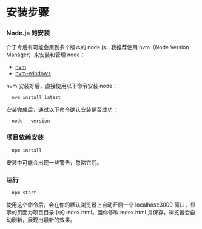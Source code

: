 # 安装步骤

### Node.js 的安装
介于今后有可能会用到多个版本的 node.js，我推荐使用 nvm（Node Version Manager）来安装和管理 node：

  - [nvm](https://github.com/creationix/nvm)
  - [nvm-windows](https://github.com/coreybutler/nvm-windows)

nvm 安装好后，直接使用以下命令安装 node：

```
  nvm install latest
```

安装完成后，通过以下命令确认安装是否成功：

```
  node --version
```

### 项目依赖安装

```
  npm install
```
安装中可能会出现一些警告，忽略它们。

### 运行

```
  npm start
```
使用这个命令后，会在你的默认浏览器上自动开启一个 localhost:3000 窗口，显示的页面为项目目录中的 index.html。当你修改 index.html 并保存，浏览器会自动刷新，展现出最新的效果。